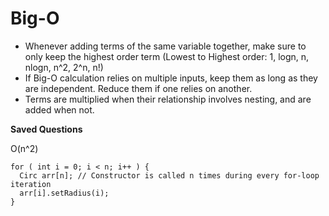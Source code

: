 # Big-O 
- Whenever adding terms of the same variable together, make sure to only keep the highest order term (Lowest to Highest order: 1, logn, n, nlogn, n^2, 2^n, n!)
- If Big-O calculation relies on multiple inputs, keep them as long as they are independent. Reduce them if one relies on another.
- Terms are multiplied when their relationship involves nesting, and are added when not.

**Saved Questions**

O(n^2)
```
for ( int i = 0; i < n; i++ ) { 
  Circ arr[n]; // Constructor is called n times during every for-loop iteration                               
  arr[i].setRadius(i);
}
```
